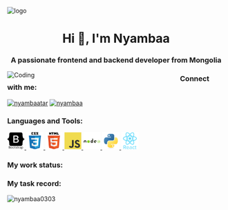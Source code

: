 ![logo](https://projectlernaean.com/img/blogs/github.png)
<h1 align="center">Hi 👋, I'm Nyambaa</h1>
<h3 align="center">A passionate frontend and backend developer from Mongolia</h3>
<img align="left" alt="Coding" width="400" src="https://camo.githubusercontent.com/cae12fddd9d6982901d82580bdf321d81fb299141098ca1c2d4891870827bf17/68747470733a2f2f6d69726f2e6d656469756d2e636f6d2f6d61782f313336302f302a37513379765349765f7430696f4a2d5a2e676966">



<!-- <p align="left"> <img src="https://encrypted-tbn.gstatic.com/images?q=tbn:ANd9GcT8v4iy27KddpDlRX4ykvByqZiYJIyVIg-bVQhDw2SWch3moMbsViOiLUFugF3WoRsfsyo&usqp=CAU" alt="nyambaa0303" /> </p> -->

<h3 align="left">Connect with me:</h3>
<p align="left">
<a href="[https://fb.com/nyambaatar](https://www.facebook.com/profile.php?id=100089632813185)" target="blank"><img align="center" src="https://raw.githubusercontent.com/rahuldkjain/github-profile-readme-generator/master/src/images/icons/Social/facebook.svg" alt="nyambaatar" height="30" width="40" /></a>
<a href="https://instagram.com/nyambaa" target="blank"><img align="center" src="https://raw.githubusercontent.com/rahuldkjain/github-profile-readme-generator/master/src/images/icons/Social/instagram.svg" alt="nyambaa" height="30" width="40" /></a>
</p>

<h3 align="left">Languages and Tools:</h3>
<p align="left"> <a href="https://getbootstrap.com" target="_blank" rel="noreferrer"> <img src="https://raw.githubusercontent.com/devicons/devicon/master/icons/bootstrap/bootstrap-plain-wordmark.svg" alt="bootstrap" width="40" height="40"/> </a> <a href="https://www.w3schools.com/css/" target="_blank" rel="noreferrer"> <img src="https://raw.githubusercontent.com/devicons/devicon/master/icons/css3/css3-original-wordmark.svg" alt="css3" width="40" height="40"/> </a> <a href="https://www.w3.org/html/" target="_blank" rel="noreferrer"> <img src="https://raw.githubusercontent.com/devicons/devicon/master/icons/html5/html5-original-wordmark.svg" alt="html5" width="40" height="40"/> </a> <a href="https://developer.mozilla.org/en-US/docs/Web/JavaScript" target="_blank" rel="noreferrer"> <img src="https://raw.githubusercontent.com/devicons/devicon/master/icons/javascript/javascript-original.svg" alt="javascript" width="40" height="40"/> </a> <a href="https://nodejs.org" target="_blank" rel="noreferrer"> <img src="https://raw.githubusercontent.com/devicons/devicon/master/icons/nodejs/nodejs-original-wordmark.svg" alt="nodejs" width="40" height="40"/> </a> <a href="https://www.python.org" target="_blank" rel="noreferrer"> <img src="https://raw.githubusercontent.com/devicons/devicon/master/icons/python/python-original.svg" alt="python" width="40" height="40"/> </a> <a href="https://reactjs.org/" target="_blank" rel="noreferrer"> <img src="https://raw.githubusercontent.com/devicons/devicon/master/icons/react/react-original-wordmark.svg" alt="react" width="40" height="40"/> </a> </p>

<h3>My work status:</h3>
<h3> My task record: </h3>

<p><img align="left" src="https://github-readme-streak-stats.herokuapp.com/?user=nyambaa0303&" alt="nyambaa0303" /></p>


